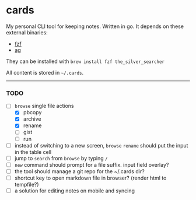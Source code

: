 # cards

My personal CLI tool for keeping notes. Written in go. It depends on these external binaries:

* [fzf](https://github.com/junegunn/fzf)
* [ag](https://github.com/ggreer/the_silver_searcher)

They can be installed with `brew install fzf the_silver_searcher`

All content is stored in `~/.cards`.

---

### TODO

- [ ] `browse` single file actions 
    - [x] pbcopy
    - [x] archive
    - [x] rename
    - [ ] gist
    - [ ] run
- [ ] instead of switching to a new screen, `browse` `rename` should put the input in the table cell
- [ ] jump to `search` from `browse` by typing `/`
- [ ] `new` command should prompt for a file suffix. input field overlay?
- [ ] the tool should manage a git repo for the ~/.cards dir?
- [ ] shortcut key to open markdown file in browser? (render html to tempfile?)
- [ ] a solution for editing notes on mobile and syncing
